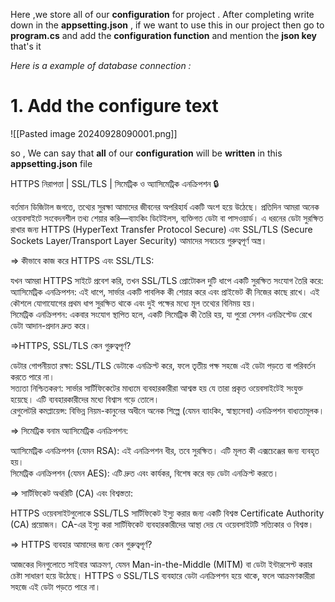 
Here ,we store all of our **configuration** for  project . After completing write down  in the **appsetting.json** , if we want to use this in our project then go to **program.cs** and add the **configuration function** and mention the **json key** that's it 

*Here is a example of database connection :*

# 1. Add the configure text 

![[Pasted image 20240928090001.png]]


so , We can say that **all** of our **configuration** will be **written** in this **appsetting.json** file 



HTTPS নিরাপত্তা | SSL/TLS | সিমেট্রিক ও অ্যাসিমেট্রিক এনক্রিপশন 🔒  
  
বর্তমান ডিজিটাল জগতে, তথ্যের সুরক্ষা আমাদের জীবনের অপরিহার্য একটি অংশ হয়ে উঠেছে। প্রতিদিন আমরা অনেক ওয়েবসাইটে সংবেদনশীল তথ্য শেয়ার করি—ব্যাংকিং ডিটেইলস, ব্যক্তিগত ডেটা বা পাসওয়ার্ড। এ ধরনের ডেটা সুরক্ষিত রাখার জন্য HTTPS (HyperText Transfer Protocol Secure) এবং SSL/TLS (Secure Sockets Layer/Transport Layer Security) আমাদের সবচেয়ে গুরুত্বপূর্ণ অস্ত্র।  
  
=> কীভাবে কাজ করে HTTPS এবং SSL/TLS:  
  
যখন আমরা HTTPS সাইটে প্রবেশ করি, তখন SSL/TLS প্রোটোকল দুটি ধাপে একটি সুরক্ষিত সংযোগ তৈরি করে: অ্যাসিমেট্রিক এনক্রিপশন: এই ধাপে, সার্ভার একটি পাবলিক কী শেয়ার করে এবং প্রাইভেট কী নিজের কাছে রাখে। এই কৌশলে যোগাযোগের প্রথম ধাপ সুরক্ষিত থাকে এবং দুই পক্ষের মধ্যে মূল তথ্যের বিনিময় হয়।  
সিমেট্রিক এনক্রিপশন: একবার সংযোগ স্থাপিত হলে, একটি সিমেট্রিক কী তৈরি হয়, যা পুরো সেশন এনক্রিপ্টেড রেখে ডেটা আদান-প্রদান দ্রুত করে।  
  
=>HTTPS, SSL/TLS কেন গুরুত্বপূর্ণ?  
  
ডেটার গোপনীয়তা রক্ষা: SSL/TLS ডেটাকে এনক্রিপ্ট করে, ফলে তৃতীয় পক্ষ সহজে এই ডেটা পড়তে বা পরিবর্তন করতে পারে না।  
সত্যতা নিশ্চিতকরণ: সার্ভার সার্টিফিকেটের মাধ্যমে ব্যবহারকারীরা আশ্বস্ত হয় যে তারা প্রকৃত ওয়েবসাইটেই সংযুক্ত হয়েছে। এটি ব্যবহারকারীদের মধ্যে বিশ্বাস গড়ে তোলে।  
রেগুলেটরি কমপ্লায়েন্স: বিভিন্ন নিয়ম-কানুনের অধীনে অনেক শিল্পে (যেমন ব্যাংকিং, স্বাস্থ্যসেবা) এনক্রিপশন বাধ্যতামূলক।  
  
=> সিমেট্রিক বনাম অ্যাসিমেট্রিক এনক্রিপশন:  
  
অ্যাসিমেট্রিক এনক্রিপশন (যেমন RSA): এই এনক্রিপশন ধীর, তবে সুরক্ষিত। এটি মূলত কী এক্সচেঞ্জের জন্য ব্যবহৃত হয়।  
সিমেট্রিক এনক্রিপশন (যেমন AES): এটি দ্রুত এবং কার্যকর, বিশেষ করে বড় ডেটা এনক্রিপ্ট করতে।  
  
=> সার্টিফিকেট অথরিটি (CA) এবং বিশ্বস্ততা:  
  
HTTPS ওয়েবসাইটগুলোকে SSL/TLS সার্টিফিকেট ইস্যু করার জন্য একটি বিশ্বস্ত Certificate Authority (CA) প্রয়োজন। CA-এর ইস্যু করা সার্টিফিকেট ব্যবহারকারীদের আস্থা দেয় যে ওয়েবসাইটটি সত্যিকার ও বিশ্বস্ত।  
  
=> HTTPS ব্যবহার আমাদের জন্য কেন গুরুত্বপূর্ণ?  
  
আজকের দিনগুলোতে সাইবার আক্রমণ, যেমন Man-in-the-Middle (MITM) বা ডেটা ইন্টারসেপ্ট করার চেষ্টা সাধারণ হয়ে উঠেছে। HTTPS ও SSL/TLS ব্যবহারে ডেটা এনক্রিপশন হয়ে থাকে, ফলে আক্রমণকারীরা সহজে এই ডেটা পড়তে পারে না।

